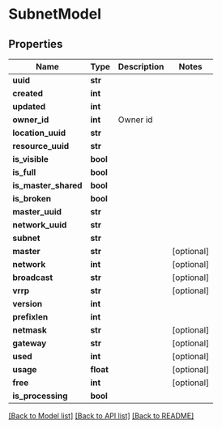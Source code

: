 # SubnetModel

## Properties
Name | Type | Description | Notes
------------ | ------------- | ------------- | -------------
**uuid** | **str** |  | 
**created** | **int** |  | 
**updated** | **int** |  | 
**owner_id** | **int** | Owner id | 
**location_uuid** | **str** |  | 
**resource_uuid** | **str** |  | 
**is_visible** | **bool** |  | 
**is_full** | **bool** |  | 
**is_master_shared** | **bool** |  | 
**is_broken** | **bool** |  | 
**master_uuid** | **str** |  | 
**network_uuid** | **str** |  | 
**subnet** | **str** |  | 
**master** | **str** |  | [optional] 
**network** | **int** |  | [optional] 
**broadcast** | **str** |  | [optional] 
**vrrp** | **str** |  | [optional] 
**version** | **int** |  | 
**prefixlen** | **int** |  | 
**netmask** | **str** |  | [optional] 
**gateway** | **str** |  | [optional] 
**used** | **int** |  | [optional] 
**usage** | **float** |  | [optional] 
**free** | **int** |  | [optional] 
**is_processing** | **bool** |  | 

[[Back to Model list]](../README.md#documentation-for-models) [[Back to API list]](../README.md#documentation-for-api-endpoints) [[Back to README]](../README.md)


